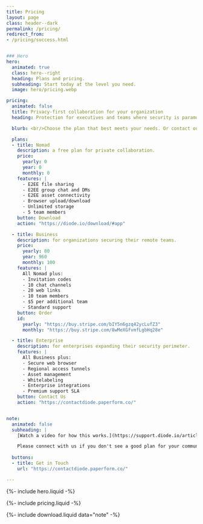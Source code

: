 ```yaml
---
title: Pricing
layout: page
class: header--dark
permalink: /pricing/
redirect_from:
- /pricing/success.html


### Hero
hero:
  animated: true
  class: hero--right
  heading: Plans and pricing.
  subheading: Start today at the level you need.
  image: hero/pricing.webp

pricing:
  animated: false
  title: Privacy-first collaboration for your organization
  heading: Protection for executives and teams where security is paramount.

  blurb: <br/>Choose the plan that best meets your needs. Or contact our Sales team for a custom quote.

  plans:
  - title: Nomad
    description: a free plan for private collaboration.
    price:
      yearly: 0
      year: 0
      monthly: 0
    features: |
      - E2EE file sharing
      - E2EE group chat and DMs
      - E2EE asset connectivity
      - Browser upload/download
      - Unlimited storage
      - 5 team members
    button: Download
    action: "https://diode.io/download/#app"

  - title: Business
    description: for organizations securing their remote teams.
    price:
      yearly: 80
      year: 960
      monthly: 100
    features: |
      All Nomad plus:
      - Invitation codes
      - 10 chat channels
      - 20 web links
      - 10 team members
      - $5 per additional team
      - Standard support
    button: Order
    id:
      yearly: "https://buy.stripe.com/bIY5n6gzq42ycLufZ3"
      monthly: "https://buy.stripe.com/8wMeXGfvmfLgbHq28e"

  - title: Enterprise
    description: for enterprises expanding their security perimeter.
    features: |
      All Business plus:
      - Secure web browser
      - Regional access tunnels
      - Asset management
      - Whitelabeling
      - Enterprise integrations
      - Premium support SLA
    button: Contact Us
    action: "https://contactdiode.paperform.co/"


note:
  animated: false
  subheading: |
    [Watch a video for how this works.](https://support.diode.io/article/pr3fytz8sq){:target="_blank"} 

    Please connect with us if you don't see a good plan for your community! 
    
  buttons:
  - title: Get in Touch
    url: "https://contactdiode.paperform.co/"

---
```


{%- include hero.liquid -%}

{%- include pricing.liquid -%}

{%- include download.liquid data="note" -%}
